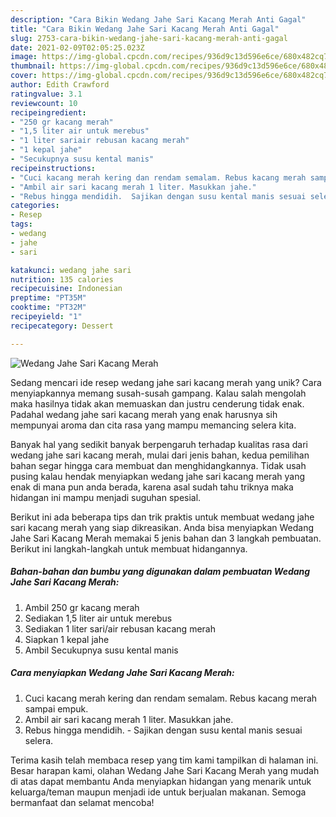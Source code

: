 ```yaml
---
description: "Cara Bikin Wedang Jahe Sari Kacang Merah Anti Gagal"
title: "Cara Bikin Wedang Jahe Sari Kacang Merah Anti Gagal"
slug: 2753-cara-bikin-wedang-jahe-sari-kacang-merah-anti-gagal
date: 2021-02-09T02:05:25.023Z
image: https://img-global.cpcdn.com/recipes/936d9c13d596e6ce/680x482cq70/wedang-jahe-sari-kacang-merah-foto-resep-utama.jpg
thumbnail: https://img-global.cpcdn.com/recipes/936d9c13d596e6ce/680x482cq70/wedang-jahe-sari-kacang-merah-foto-resep-utama.jpg
cover: https://img-global.cpcdn.com/recipes/936d9c13d596e6ce/680x482cq70/wedang-jahe-sari-kacang-merah-foto-resep-utama.jpg
author: Edith Crawford
ratingvalue: 3.1
reviewcount: 10
recipeingredient:
- "250 gr kacang merah"
- "1,5 liter air untuk merebus"
- "1 liter sariair rebusan kacang merah"
- "1 kepal jahe"
- "Secukupnya susu kental manis"
recipeinstructions:
- "Cuci kacang merah kering dan rendam semalam. Rebus kacang merah sampai empuk."
- "Ambil air sari kacang merah 1 liter. Masukkan jahe."
- "Rebus hingga mendidih.  Sajikan dengan susu kental manis sesuai selera."
categories:
- Resep
tags:
- wedang
- jahe
- sari

katakunci: wedang jahe sari 
nutrition: 135 calories
recipecuisine: Indonesian
preptime: "PT35M"
cooktime: "PT32M"
recipeyield: "1"
recipecategory: Dessert

---
```



![Wedang Jahe Sari Kacang Merah](https://img-global.cpcdn.com/recipes/936d9c13d596e6ce/680x482cq70/wedang-jahe-sari-kacang-merah-foto-resep-utama.jpg)

Sedang mencari ide resep wedang jahe sari kacang merah yang unik? Cara menyiapkannya memang susah-susah gampang. Kalau salah mengolah maka hasilnya tidak akan memuaskan dan justru cenderung tidak enak. Padahal wedang jahe sari kacang merah yang enak harusnya sih mempunyai aroma dan cita rasa yang mampu memancing selera kita.



Banyak hal yang sedikit banyak berpengaruh terhadap kualitas rasa dari wedang jahe sari kacang merah, mulai dari jenis bahan, kedua pemilihan bahan segar hingga cara membuat dan menghidangkannya. Tidak usah pusing kalau hendak menyiapkan wedang jahe sari kacang merah yang enak di mana pun anda berada, karena asal sudah tahu triknya maka hidangan ini mampu menjadi suguhan spesial.


Berikut ini ada beberapa tips dan trik praktis untuk membuat wedang jahe sari kacang merah yang siap dikreasikan. Anda bisa menyiapkan Wedang Jahe Sari Kacang Merah memakai 5 jenis bahan dan 3 langkah pembuatan. Berikut ini langkah-langkah untuk membuat hidangannya.

<!--inarticleads1-->

##### Bahan-bahan dan bumbu yang digunakan dalam pembuatan Wedang Jahe Sari Kacang Merah:

1. Ambil 250 gr kacang merah
1. Sediakan 1,5 liter air untuk merebus
1. Sediakan 1 liter sari/air rebusan kacang merah
1. Siapkan 1 kepal jahe
1. Ambil Secukupnya susu kental manis




<!--inarticleads2-->

##### Cara menyiapkan Wedang Jahe Sari Kacang Merah:

1. Cuci kacang merah kering dan rendam semalam. Rebus kacang merah sampai empuk.
1. Ambil air sari kacang merah 1 liter. Masukkan jahe.
1. Rebus hingga mendidih.  - Sajikan dengan susu kental manis sesuai selera.




Terima kasih telah membaca resep yang tim kami tampilkan di halaman ini. Besar harapan kami, olahan Wedang Jahe Sari Kacang Merah yang mudah di atas dapat membantu Anda menyiapkan hidangan yang menarik untuk keluarga/teman maupun menjadi ide untuk berjualan makanan. Semoga bermanfaat dan selamat mencoba!

